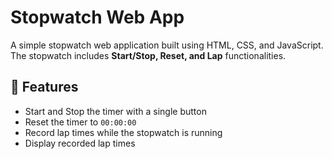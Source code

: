 # Stopwatch Web App     
         
A simple stopwatch web application built using HTML, CSS, and JavaScript. The stopwatch includes **Start/Stop, Reset, and Lap** functionalities. 

## 🚀 Features  
- Start and Stop the timer with a single button  
- Reset the timer to `00:00:00`   
- Record lap times while the stopwatch is running  
- Display recorded lap times  

